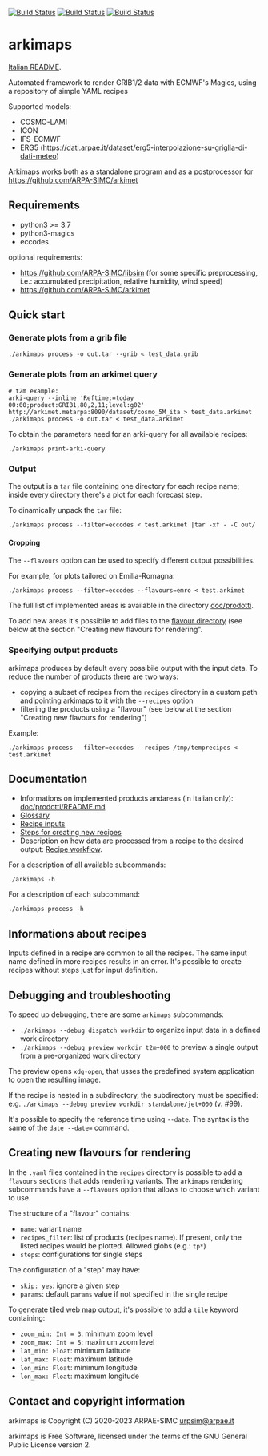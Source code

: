 [![Build Status](https://simc.arpae.it/moncic-ci/arkimaps/centos8.png)](https://simc.arpae.it/moncic-ci/arkimaps/)
[![Build Status](https://simc.arpae.it/moncic-ci/arkimaps/fedora36.png)](https://simc.arpae.it/moncic-ci/arkimaps/)
[![Build Status](https://copr.fedorainfracloud.org/coprs/simc/stable/package/arkimaps/status_image/last_build.png)](https://copr.fedorainfracloud.org/coprs/simc/stable/package/arkimaps/)

# arkimaps

[Italian README](README_it.md).

Automated framework to render GRIB1/2 data with ECMWF's Magics, using a repository of simple YAML recipes

Supported models:
 * COSMO-LAMI
 * ICON
 * IFS-ECMWF
 * ERG5 (https://dati.arpae.it/dataset/erg5-interpolazione-su-griglia-di-dati-meteo)

Arkimaps works both as a standalone program and as a postprocessor for https://github.com/ARPA-SIMC/arkimet


## Requirements

 - python3 >= 3.7
 - python3-magics
 - eccodes

optional requirements:
 
 - https://github.com/ARPA-SIMC/libsim (for some specific preprocessing, i.e.: accumulated precipitation, relative humidity, wind speed)
 - https://github.com/ARPA-SIMC/arkimet

## Quick start

### Generate plots from a grib file

```
./arkimaps process -o out.tar --grib < test_data.grib
```

### Generate plots from an arkimet query

```
# t2m example:
arki-query --inline 'Reftime:=today 00:00;product:GRIB1,80,2,11;level:g02' http://arkimet.metarpa:8090/dataset/cosmo_5M_ita > test_data.arkimet
./arkimaps process -o out.tar < test_data.arkimet
```

To obtain the parameters need for an arki-query for all available recipes:

```
./arkimaps print-arki-query
```

### Output

The output is a `tar` file containing one directory for each recipe
name; inside every directory there's a plot for each forecast step.

To dinamically unpack the `tar` file:
```
./arkimaps process --filter=eccodes < test.arkimet |tar -xf - -C out/
```

#### Cropping

The `--flavours` option can be used to specify different output
possibilities.

For example, for plots tailored on Emilia-Romagna:
```
./arkimaps process --filter=eccodes --flavours=emro < test.arkimet
```

The full list of implemented areas is available in the directory
[doc/prodotti](../master/doc/prodotti/README.md).

To add new areas it's possibile to add files to the
[flavour directory](../master/recipes/flavours/) (see below at the
section "Creating new flavours for rendering".

### Specifying output products

arkimaps produces by default every possibile output with the input
data. To reduce the number of products there are two ways:
 * copying a subset of recipes from the `recipes` directory in a custom
 path and pointing arkimaps to it with the `--recipes` option
 * filtering the products using a "flavour" (see below at the
section "Creating new flavours for rendering")

Example:
```
./arkimaps process --filter=eccodes --recipes /tmp/temprecipes < test.arkimet
```

## Documentation

 * Informations on implemented products andareas (in Italian only): [doc/prodotti/README.md](../master/doc/prodotti/README.md)
 * [Glossary](../master/doc/GLOSSARY.rst)
 * [Recipe inputs](../master/doc/INPUTS.rst)
 * [Steps for creating new recipes](../master/doc/new_recipe.md)
 * Description on how data are processed from a recipe to the desired output: [Recipe workflow](../master/doc/RECIPE_WORKFLOW.rst).

For a description of all available subcommands:
```
./arkimaps -h
```

For a description of each subcommand:
```
./arkimaps process -h
```

## Informations about recipes

Inputs defined in a recipe are common to all the recipes.
The same input name defined in more recipes results in an error.
It's possible to create recipes without steps just for input definition.

## Debugging and troubleshooting

To speed up debugging, there are some `arkimaps` subcommands:

 * `./arkimaps --debug dispatch workdir` to organize input data in a defined
   work directory
 * `./arkimaps --debug preview workdir t2m+000` to preview a single output from
   a pre-organized work directory

The preview opens `xdg-open`, that usses the predefined system application to open
the resulting image.

If the recipe is nested in a subdirectory, the subdirectory must be specified:
e.g.  `./arkimaps --debug preview workdir standalone/jet+000` (v. #99).

It's possible to specify the reference time using `--date`. The syntax is the same
of the `date --date=` command.


## Creating new flavours for rendering

In the `.yaml` files contained in the `recipes` directory is possible to add a
`flavours` sections that adds rendering variants.
The `arkimaps` rendering subcommands have a `--flavours` option that allows to
choose which variant to use.

The structure of a "flavour" contains:

* `name`: variant name
* `recipes_filter`: list of products (recipes name). If present, only the listed
  recipes would be plotted. Allowed globs (e.g.: `tp*`)
* `steps`: configurations for single steps

The configuration of a "step" may have:

* `skip: yes`: ignore a given step
* `params`: default `params` value if not specified in the single recipe

To generate [tiled web map](https://en.wikipedia.org/wiki/Tiled_web_map)
output, it's possible to add a `tile` keyword containing:

* `zoom_min: Int = 3`: minimum zoom level
* `zoom_max: Int = 5`: maximum zoom level
* `lat_min: Float`: minimum latitude
* `lat_max: Float`: maximum latitude
* `lon_min: Float`: minimum longitude
* `lon_max: Float`: maximum longitude

## Contact and copyright information

arkimaps is Copyright (C) 2020-2023 ARPAE-SIMC <urpsim@arpae.it>

arkimaps is Free Software, licensed under the terms of the GNU General Public
License version 2.

